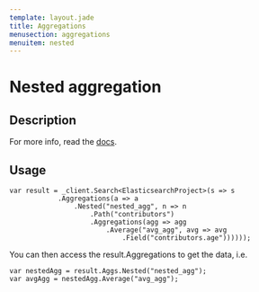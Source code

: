 ```yaml
---
template: layout.jade
title: Aggregations
menusection: aggregations
menuitem: nested
---
```



# Nested aggregation

## Description

For more info, read the [docs]().

## Usage

	var result = _client.Search<ElasticsearchProject>(s => s
				.Aggregations(a => a
					.Nested("nested_agg", n => n
						.Path("contributors")
						.Aggregations(agg => agg
							.Average("avg_agg", avg => avg
								.Field("contributors.age"))))));

You can then access the result.Aggregations to get the data, i.e.

	var nestedAgg = result.Aggs.Nested("nested_agg");
	var avgAgg = nestedAgg.Average("avg_agg");
